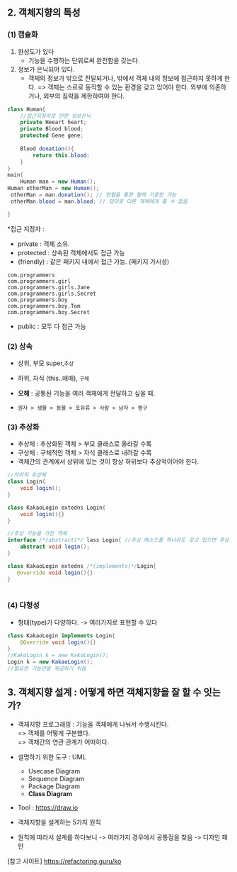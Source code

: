 
## 2. 객체지향의 특성 

### (1) 캡슐화 
1. 완성도가 있다
   - 기능을 수행하는 단위로써 완전함을 갖는다. 
2. 정보가 은닉되어 있다.
   - 객체의 정보가 밖으로 전달되거나, 밖에서 객체 내의 정보에 접근하지 못하게 한다.  => 객체는 스르로 동작할 수 있는 환경을 갖고 있어야 한다. 외부에 의존하거나, 외부의 침략을 제한하여야 한다.
```java 
class Human{
    //접근지정자로 인한 정보은닉 
    private Heeart heart;
    private Blood blood;
    protected Gene gene;
    
    Blood donation(){
        return this.blood;
    }
}
main{
    Human man = new Human();
Human otherMan = new Human();
 otherMan = man.donation(); // 헌혈을 통한 혈액 기증만 가능 
 otherMan.blood = man.blood; // 임의로 다른 객체에게 줄 수 없음 

}
````
*접근 지정자 : 
- private : 객체 소유.
- protected : 상속된 객체에서도 접근 가능
- (friendly) : 같은 패키지 내에서 접근 가능. (패키지 가시성)
```
com.programmers
com.programmers.girl
com.programmers.girls.Jane
com.programmers.girls.Secret
com.programmers.boy
com.programmers.boy.Tom 
com.programmers.boy.Secret
```
- public : 모두 다 접근 가능 

### (2) 상속
- 상위, 부모 super,`추상`
- 하위, 자식 (this..애매), `구체`

- **오해** : 공통된 기능을 여러 객체에게 전달하고 싶을 때. 
- `원자 > 생물 > 동물 > 포유류 > 사람 > 남자 > 짱구`
### (3) 추상화

- 추상체 : 추상화된 객체 > 부모 클래스로 올라갈 수록
- 구상체 : 구체적인 객체 > 자식 클래스로 내려갈 수록
- 객체간의 관계에서 상위에 있는 것이 항상 하위보다 추상적이어야 한다. 

```java
//의미적 추상체
class Login{
    void login();
}

class KakaoLogin extedns Login{
    void login(){}
}
```

```java
//추상 기능을 가진 객체
interface /*(abstract)*/ lass Login{ //추상 메소드를 하나라도 갖고 있으면 추상 클래스 
    abstract void login();
}

class KakaoLogin extedns /*(implements)*/Login{
   @override void login(){}
} 
 
```

### (4) 다형성 

- 형태(type)가 다양하다. -> 여러가지로 표현할 수 있다
```java
class KakaoLogin implements Login{
    @Override void login(){}
}
//KakoLogin k = new KakoLogin();
Login k = new KakaoLogin();
//필요한 기능만을 제공하기 쉬움 
```

## 3. 객체지향 설계 : 어떻게 하면 객체지향을 잘 할 수 잇는가?
- 객체지향 프로그래밍 : 기능을 객체에게 나눠서 수행시킨다.   
  => 객체를 어떻게 구분했다.  
  => 객체간의 연관 관계가 어떠하다.

- 설명하기 위한 도구 : UML
  - Usecase Diagram
  - Sequence Diagram
  - Package Diagram
  - **Class Diagram**

- Tool : https://draw.io

- 객체지향을 설계하는 5가지 원칙 
- 원칙에 따라서 설계를 하다보니 -> 여러가지 경우에서 공통점을 찾음 -> 디자인 패턴 

[참고 사이트] https://refactoring.guru/ko 
